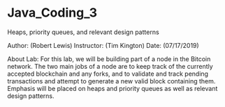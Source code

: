 # Java_Coding_3
Heaps, priority queues, and relevant design patterns

Author: (Robert Lewis) Instructor: (Tim Kington) Date: (07/17/2019)

About Lab: For this lab, we will be building part of a node in the Bitcoin network.  The two main jobs of a node are to keep track of the currently accepted blockchain and any forks, and to validate and track pending transactions and attempt to generate a new valid block containing them. Emphasis will be placed on heaps and priority queues as well as relevant design patterns.
